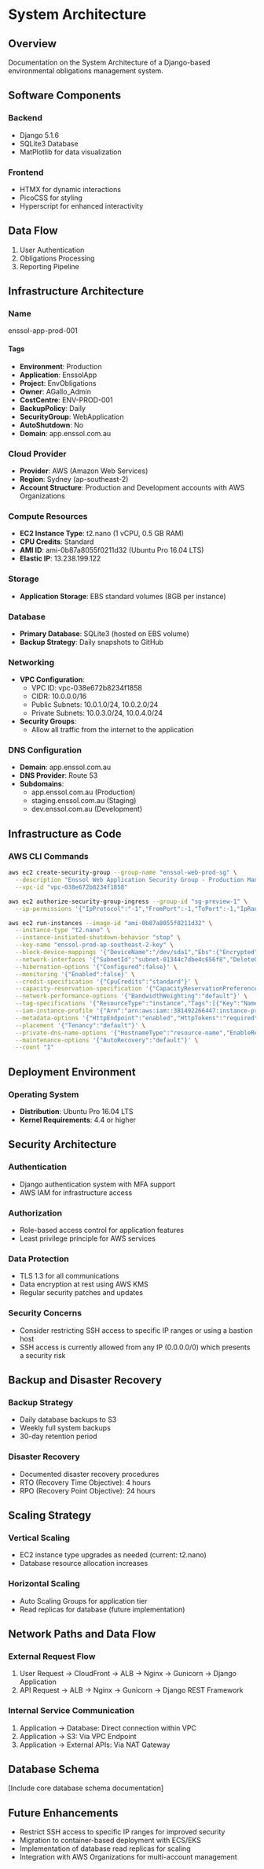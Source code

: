 # System Architecture

## Overview
Documentation on the System Architecture of a Django-based environmental obligations management system.

## Software Components

### Backend
- Django 5.1.6
- SQLite3 Database
- MatPlotlib for data visualization

### Frontend
- HTMX for dynamic interactions
- PicoCSS for styling
- Hyperscript for enhanced interactivity

## Data Flow
1. User Authentication
2. Obligations Processing
3. Reporting Pipeline

## Infrastructure Architecture

### Name
enssol-app-prod-001

#### Tags
- **Environment**: Production
- **Application**: EnssolApp
- **Project**: EnvObligations
- **Owner**: AGallo_Admin
- **CostCentre**: ENV-PROD-001
- **BackupPolicy**: Daily
- **SecurityGroup**: WebApplication
- **AutoShutdown**: No
- **Domain**: app.enssol.com.au

### Cloud Provider
- **Provider**: AWS (Amazon Web Services)
- **Region**: Sydney (ap-southeast-2)
- **Account Structure**: Production and Development accounts with AWS Organizations

### Compute Resources
- **EC2 Instance Type**: t2.nano (1 vCPU, 0.5 GB RAM)
- **CPU Credits**: Standard
- **AMI ID**: ami-0b87a8055f0211d32 (Ubuntu Pro 16.04 LTS)
- **Elastic IP**: 13.238.199.122

### Storage
- **Application Storage**: EBS standard volumes (8GB per instance)

### Database
- **Primary Database**: SQLite3 (hosted on EBS volume)
- **Backup Strategy**: Daily snapshots to GitHub

### Networking
- **VPC Configuration**:
  - VPC ID: vpc-038e672b8234f1858
  - CIDR: 10.0.0.0/16
  - Public Subnets: 10.0.1.0/24, 10.0.2.0/24
  - Private Subnets: 10.0.3.0/24, 10.0.4.0/24
- **Security Groups**:
  - Allow all traffic from the internet to the application

### DNS Configuration
- **Domain**: app.enssol.com.au
- **DNS Provider**: Route 53
- **Subdomains**:
  - app.enssol.com.au (Production)
  - staging.enssol.com.au (Staging)
  - dev.enssol.com.au (Development)

## Infrastructure as Code

### AWS CLI Commands
```bash
aws ec2 create-security-group --group-name "enssol-web-prod-sg" \
  --description "Enssol Web Application Security Group - Production Manages network access for Django environmental obligations system. Controls traffic to EC2 instances serving the app.enssol-env.com.au domain." \
  --vpc-id "vpc-038e672b8234f1858"

aws ec2 authorize-security-group-ingress --group-id "sg-preview-1" \
  --ip-permissions '{"IpProtocol":"-1","FromPort":-1,"ToPort":-1,"IpRanges":[{"CidrIp":"0.0.0.0/0","Description":"Allow all IP addresses to access the instance"}]}'

aws ec2 run-instances --image-id "ami-0b87a8055f0211d32" \
  --instance-type "t2.nano" \
  --instance-initiated-shutdown-behavior "stop" \
  --key-name "enssol-prod-ap-southeast-2-key" \
  --block-device-mappings '{"DeviceName":"/dev/sda1","Ebs":{"Encrypted":false,"DeleteOnTermination":true,"SnapshotId":"snap-06e32d71bf3127195","VolumeSize":8,"VolumeType":"standard"}}' \
  --network-interfaces '{"SubnetId":"subnet-01344c7dbe4c656f8","DeleteOnTermination":true,"Description":"Primary network interface for Enssol environmental obligations application - Production environment","AssociatePublicIpAddress":false,"DeviceIndex":0,"Groups":["sg-preview-1"]}' \
  --hibernation-options '{"Configured":false}' \
  --monitoring '{"Enabled":false}' \
  --credit-specification '{"CpuCredits":"standard"}' \
  --capacity-reservation-specification '{"CapacityReservationPreference":"none"}' \
  --network-performance-options '{"BandwidthWeighting":"default"}' \
  --tag-specifications '{"ResourceType":"instance","Tags":[{"Key":"Name","Value":"enssol-app-prod-001"},{"Key":"Environment","Value":"Production"},{"Key":"Application","Value":"EnssolApp"},{"Key":"Project","Value":"EnvObligations"},{"Key":"Owner","Value":"AGallo_Admin"},{"Key":"CostCentre","Value":"ENV-PROD-001"},{"Key":"BackupPolicy","Value":"Daily"},{"Key":"SecurityGroup","Value":"WebApplication"},{"Key":"AutoShutdown","Value":"No"},{"Key":"Domain","Value":"app.enssol.com.au"}]}' \
  --iam-instance-profile '{"Arn":"arn:aws:iam::381492266447:instance-profile/EC2"}' \
  --metadata-options '{"HttpEndpoint":"enabled","HttpTokens":"required","InstanceMetadataTags":"enabled"}' \
  --placement '{"Tenancy":"default"}' \
  --private-dns-name-options '{"HostnameType":"resource-name","EnableResourceNameDnsARecord":true,"EnableResourceNameDnsAAAARecord":false}' \
  --maintenance-options '{"AutoRecovery":"default"}' \
  --count "1"
```

## Deployment Environment

### Operating System
- **Distribution**: Ubuntu Pro 16.04 LTS
- **Kernel Requirements**: 4.4 or higher

## Security Architecture

### Authentication
- Django authentication system with MFA support
- AWS IAM for infrastructure access

### Authorization
- Role-based access control for application features
- Least privilege principle for AWS services

### Data Protection
- TLS 1.3 for all communications
- Data encryption at rest using AWS KMS
- Regular security patches and updates

### Security Concerns
- Consider restricting SSH access to specific IP ranges or using a bastion host
- SSH access is currently allowed from any IP (0.0.0.0/0) which presents a security risk

## Backup and Disaster Recovery

### Backup Strategy
- Daily database backups to S3
- Weekly full system backups
- 30-day retention period

### Disaster Recovery
- Documented disaster recovery procedures
- RTO (Recovery Time Objective): 4 hours
- RPO (Recovery Point Objective): 24 hours

## Scaling Strategy

### Vertical Scaling
- EC2 instance type upgrades as needed (current: t2.nano)
- Database resource allocation increases

### Horizontal Scaling
- Auto Scaling Groups for application tier
- Read replicas for database (future implementation)

## Network Paths and Data Flow

### External Request Flow
1. User Request → CloudFront → ALB → Nginx → Gunicorn → Django Application
2. API Request → ALB → Nginx → Gunicorn → Django REST Framework

### Internal Service Communication
1. Application → Database: Direct connection within VPC
2. Application → S3: Via VPC Endpoint
3. Application → External APIs: Via NAT Gateway

## Database Schema
[Include core database schema documentation]

## Future Enhancements
- Restrict SSH access to specific IP ranges for improved security
- Migration to container-based deployment with ECS/EKS
- Implementation of database read replicas for scaling
- Integration with AWS Organizations for multi-account management
